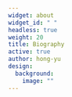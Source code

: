 ```yaml
---
widget: about
widget_id: " "
headless: true
weight: 20
title: Biography
active: true
author: hong-yu
design:
  background:
    image: ""
---
```

